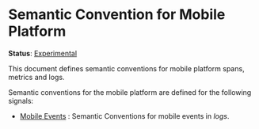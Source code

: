 <!--- Hugo front matter used to generate the website version of this page:
linkTitle: Mobile
path_base_for_github_subdir:
  from: tmp/semconv/docs/mobile/_index.md
  to: mobile/README.md
--->

# Semantic Convention for Mobile Platform

**Status**: [Experimental][DocumentStatus]

This document defines semantic conventions for mobile platform spans, metrics and logs.

Semantic conventions for the mobile platform are defined for the following signals:

* [Mobile Events](events.md) : Semantic Conventions for mobile events in *logs*.

[DocumentStatus]: https://opentelemetry.io/docs/specs/otel/document-status
